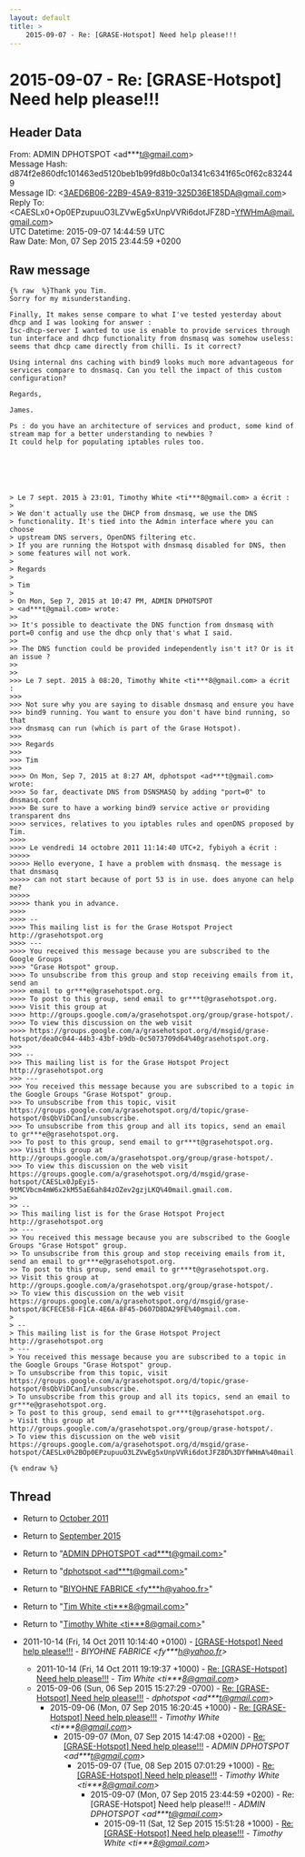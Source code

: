 ```yaml
---
layout: default
title: >
    2015-09-07 - Re: [GRASE-Hotspot] Need help please!!!
---
```


# 2015-09-07 - Re: [GRASE-Hotspot] Need help please!!!

## Header Data

From: ADMIN DPHOTSPOT \<ad***t@gmail.com\><br>
Message Hash: d874f2e860dfc101463ed5120beb1b99fd8b0c0a1341c6341f65c0f62c832449<br>
Message ID: \<3AED6B06-22B9-45A9-8319-325D36E185DA@gmail.com\><br>
Reply To: \<CAESLx0+Op0EPzupuuO3LZVwEg5xUnpVVRi6dotJFZ8D=YfWHmA@mail.gmail.com\><br>
UTC Datetime: 2015-09-07 14:44:59 UTC<br>
Raw Date: Mon, 07 Sep 2015 23:44:59 +0200<br>

## Raw message

```
{% raw  %}Thank you Tim.
Sorry for my misunderstanding.

Finally, It makes sense compare to what I've tested yesterday about dhcp and I was looking for answer : 
Isc-dhcp-server I wanted to use is enable to provide services through tun interface and dhcp functionality from dnsmasq was somehow useless: seems that dhcp came directly from chilli. Is it correct?

Using internal dns caching with bind9 looks much more advantageous for services compare to dnsmasq. Can you tell the impact of this custom configuration?

Regards,

James.

Ps : do you have an architecture of services and product, some kind of stream map for a better understanding to newbies ?
It could help for populating iptables rules too.






> Le 7 sept. 2015 à 23:01, Timothy White <ti***8@gmail.com> a écrit :
> 
> We don't actually use the DHCP from dnsmasq, we use the DNS
> functionality. It's tied into the Admin interface where you can choose
> upstream DNS servers, OpenDNS filtering etc.
> If you are running the Hotspot with dnsmasq disabled for DNS, then
> some features will not work.
> 
> Regards
> 
> Tim
> 
> On Mon, Sep 7, 2015 at 10:47 PM, ADMIN DPHOTSPOT
> <ad***t@gmail.com> wrote:
>> 
>> It's possible to deactivate the DNS function from dnsmasq with port=0 config and use the dhcp only that's what I said.
>> 
>> The DNS function could be provided independently isn't it? Or is it an issue ?
>> 
>> 
>>> Le 7 sept. 2015 à 08:20, Timothy White <ti***8@gmail.com> a écrit :
>>> 
>>> Not sure why you are saying to disable dnsmasq and ensure you have
>>> bind9 running. You want to ensure you don't have bind running, so that
>>> dnsmasq can run (which is part of the Grase Hotspot).
>>> 
>>> Regards
>>> 
>>> Tim
>>> 
>>>> On Mon, Sep 7, 2015 at 8:27 AM, dphotspot <ad***t@gmail.com> wrote:
>>>> So far, deactivate DNS from DSNSMASQ by adding "port=0" to dnsmasq.conf
>>>> Be sure to have a working bind9 service active or providing transparent dns
>>>> services, relatives to you iptables rules and openDNS proposed by Tim.
>>>> 
>>>> Le vendredi 14 octobre 2011 11:14:40 UTC+2, fybiyoh a écrit :
>>>>> 
>>>>> Hello everyone, I have a problem with dnsmasq. the message is that dnsmasq
>>>>> can not start because of port 53 is in use. does anyone can help me?
>>>>> 
>>>>> thank you in advance.
>>>> 
>>>> --
>>>> This mailing list is for the Grase Hotspot Project http://grasehotspot.org
>>>> ---
>>>> You received this message because you are subscribed to the Google Groups
>>>> "Grase Hotspot" group.
>>>> To unsubscribe from this group and stop receiving emails from it, send an
>>>> email to gr***e@grasehotspot.org.
>>>> To post to this group, send email to gr***t@grasehotspot.org.
>>>> Visit this group at
>>>> http://groups.google.com/a/grasehotspot.org/group/grase-hotspot/.
>>>> To view this discussion on the web visit
>>>> https://groups.google.com/a/grasehotspot.org/d/msgid/grase-hotspot/dea0c044-44b3-43bf-b9db-0c5073709d64%40grasehotspot.org.
>>> 
>>> --
>>> This mailing list is for the Grase Hotspot Project http://grasehotspot.org
>>> ---
>>> You received this message because you are subscribed to a topic in the Google Groups "Grase Hotspot" group.
>>> To unsubscribe from this topic, visit https://groups.google.com/a/grasehotspot.org/d/topic/grase-hotspot/0sQbViDCanI/unsubscribe.
>>> To unsubscribe from this group and all its topics, send an email to gr***e@grasehotspot.org.
>>> To post to this group, send email to gr***t@grasehotspot.org.
>>> Visit this group at http://groups.google.com/a/grasehotspot.org/group/grase-hotspot/.
>>> To view this discussion on the web visit https://groups.google.com/a/grasehotspot.org/d/msgid/grase-hotspot/CAESLx0JpEyi5-9tMCVbcm4mW6x2kM55aE6ah84zOZev2gzjLKQ%40mail.gmail.com.
>> 
>> --
>> This mailing list is for the Grase Hotspot Project http://grasehotspot.org
>> ---
>> You received this message because you are subscribed to the Google Groups "Grase Hotspot" group.
>> To unsubscribe from this group and stop receiving emails from it, send an email to gr***e@grasehotspot.org.
>> To post to this group, send email to gr***t@grasehotspot.org.
>> Visit this group at http://groups.google.com/a/grasehotspot.org/group/grase-hotspot/.
>> To view this discussion on the web visit https://groups.google.com/a/grasehotspot.org/d/msgid/grase-hotspot/8CFECE58-F1CA-4E6A-8F45-D607D8DA29FE%40gmail.com.
> 
> -- 
> This mailing list is for the Grase Hotspot Project http://grasehotspot.org
> --- 
> You received this message because you are subscribed to a topic in the Google Groups "Grase Hotspot" group.
> To unsubscribe from this topic, visit https://groups.google.com/a/grasehotspot.org/d/topic/grase-hotspot/0sQbViDCanI/unsubscribe.
> To unsubscribe from this group and all its topics, send an email to gr***e@grasehotspot.org.
> To post to this group, send email to gr***t@grasehotspot.org.
> Visit this group at http://groups.google.com/a/grasehotspot.org/group/grase-hotspot/.
> To view this discussion on the web visit https://groups.google.com/a/grasehotspot.org/d/msgid/grase-hotspot/CAESLx0%2BOp0EPzupuuO3LZVwEg5xUnpVVRi6dotJFZ8D%3DYfWHmA%40mail.gmail.com.

{% endraw %}
```

## Thread

+ Return to [October 2011](/archive/2011/10)
+ Return to [September 2015](/archive/2015/09)

+ Return to "[ADMIN DPHOTSPOT <ad***t<span>@</span>gmail.com>](/authors/ad___t_at_gmail_com)"
+ Return to "[dphotspot <ad***t<span>@</span>gmail.com>](/authors/ad___t_at_gmail_com)"
+ Return to "[BIYOHNE FABRICE <fy***h<span>@</span>yahoo.fr>](/authors/fy___h_at_yahoo_fr)"
+ Return to "[Tim White <ti***8<span>@</span>gmail.com>](/authors/ti___8_at_gmail_com)"
+ Return to "[Timothy White <ti***8<span>@</span>gmail.com>](/authors/ti___8_at_gmail_com)"

+ 2011-10-14 (Fri, 14 Oct 2011 10:14:40 +0100) - [[GRASE-Hotspot] Need help please!!!](/archive/2011/10/d5ce24a64f05c6dc172d69f36e3b6342ef1633599e6a56bc5532529895eef5f1) - _BIYOHNE FABRICE \<fy***h@yahoo.fr\>_
  + 2011-10-14 (Fri, 14 Oct 2011 19:19:37 +1000) - [Re: [GRASE-Hotspot] Need help please!!!](/archive/2011/10/f2bd3c8f0591432abe16bcf63280128355e08c35079c3d799ecbbf88c23d2f47) - _Tim White \<ti***8@gmail.com\>_
  + 2015-09-06 (Sun, 06 Sep 2015 15:27:29 -0700) - [Re: [GRASE-Hotspot] Need help please!!!](/archive/2015/09/9fbc2f4e23172cf3856fa49605dab35d3fa99b781a7826a625f9adf218a73a1a) - _dphotspot \<ad***t@gmail.com\>_
    + 2015-09-06 (Mon, 07 Sep 2015 16:20:45 +1000) - [Re: [GRASE-Hotspot] Need help please!!!](/archive/2015/09/1653f13bb6d69874aef260a950c413c7f2893e4b6a00ce834bb94ab2b7daa3aa) - _Timothy White \<ti***8@gmail.com\>_
      + 2015-09-07 (Mon, 07 Sep 2015 14:47:08 +0200) - [Re: [GRASE-Hotspot] Need help please!!!](/archive/2015/09/21a391963162ad7739e08aba22de1a69835e5f75a4677dbe87b17e1730710c9b) - _ADMIN DPHOTSPOT \<ad***t@gmail.com\>_
        + 2015-09-07 (Tue, 08 Sep 2015 07:01:29 +1000) - [Re: [GRASE-Hotspot] Need help please!!!](/archive/2015/09/b1c833d0cb6ecd6453f9ed4bf616af92824b27ba2e34cd4212b2a26a09c8cf8b) - _Timothy White \<ti***8@gmail.com\>_
          + 2015-09-07 (Mon, 07 Sep 2015 23:44:59 +0200) - Re: [GRASE-Hotspot] Need help please!!! - _ADMIN DPHOTSPOT \<ad***t@gmail.com\>_
            + 2015-09-11 (Sat, 12 Sep 2015 15:51:28 +1000) - [Re: [GRASE-Hotspot] Need help please!!!](/archive/2015/09/b1388dad48bb0a298b78bf3effe0614b5941e6626205bfde6e805997593b0557) - _Timothy White \<ti***8@gmail.com\>_

